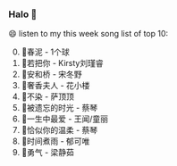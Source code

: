 

### Halo 👋

😄 listen to my this week song list of top 10:

0. 🌈春泥 - 1个球
1. 🌈若把你 - Kirsty刘瑾睿
2. 🌈安和桥 - 宋冬野
3. 🌈奢香夫人 - 花小楼
4. 🌈不染 - 萨顶顶
5. 🌈被遗忘的时光 - 蔡琴
6. 🌈一生中最爱 - 王闻/童丽
7. 🌈恰似你的温柔 - 蔡琴
8. 🌈时间煮雨 - 郁可唯
9. 🌈勇气 - 梁静茹

